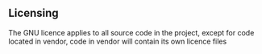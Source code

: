 
## Licensing

The GNU licence applies to all source code in the project, except
for code located in vendor, code in vendor will contain its own licence files

